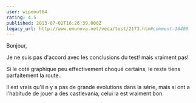 ```yaml
---
user: wipeout64
rating: 4.5
published: 2013-07-02T16:26:39.000Z
legacy_url: http://www.emunova.net/veda/test/2173.htm#comment-16400
---
```

Bonjour,

Je ne suis pas d'accord avec les conclusions du test! mais vraiment pas!

Si le coté graphique peu effectivement choqué certains, le reste tiens parfaitement la route..

Il est vrais qu'il n y a pas de grande evolutions dans la série, mais si ont a l'habitude de jouer a des castlevania, celui la est vraiment bon.